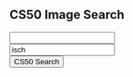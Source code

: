 
  <html>
    <title>Image Search</title>
  <head>
    <h2>CS50 Image Search</h2>
  </head>
  <body>
    <form action="https://www.google.com/search" method="get">
      <input name="q" type="text"/>
      <br/>
      <input name="tbm" value="isch" type="text"/>
      <br/>
      <input type="submit" value="CS50 Search"/>
  </form>
  </body>
</html>

